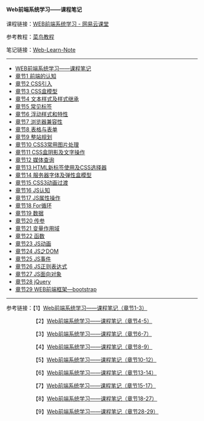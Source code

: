 
#### Web前端系统学习——课程笔记

课程链接：[WEB前端系统学习 - 网易云课堂](https://study.163.com/course/courseMain.htm?courseId=1003112011)

参考教程：[菜鸟教程](https://www.runoob.com/html/html-tutorial.html)

笔记链接：[Web-Learn-Note](https://github.com/zz2summer/Web-Learn-Note)

***

- [WEB前端系统学习——课程笔记](#web前端系统学习课程笔记)    
- [章节1 前端的认知](#章节1-前端的认知)    
- [章节2 CSS引入](#章节2-css引入)    
- [章节3 CSS盒模型](#章节3-css盒模型)    
- [章节4 文本样式及样式继承](#章节4-文本样式及样式继承)    
- [章节5 常见标签](#章节5-常见标签)    
- [章节6 浮动样式和特性](#章节6-浮动样式和特性)    
- [章节7 浏览器兼容性](#章节7-浏览器兼容性)    
- [章节8 表格与表单](#章节8-表格与表单)    
- [章节9 整站规划](#章节9-整站规划)    
- [章节10 CSS3常用图片处理](#章节10-css3常用图片处理)    
- [章节11 CSS盒阴影及文字操作](#章节11-css盒阴影及文字操作)    
- [章节12 媒体查询](#章节12-媒体查询)    
- [章节13 HTML新标签使用及CSS选择器](#章节13-html新标签使用及css选择器)    
- [章节14 服务器字体及弹性盒模型](#章节14-服务器字体及弹性盒模型)    
- [章节15 CSS3动画过渡](#章节15-css3动画过渡)    
- [章节16 JS认知](#章节16-js认知)    
- [章节17 JS属性操作](#章节17-js属性操作)    
- [章节18 For循环](#章节18-for循环)    
- [章节19 数据](#章节19-数据)    
- [章节20 传参](#章节20-传参)    
- [章节21 变量作用域](#章节21-变量作用域)    
- [章节22 函数](#章节22-函数)    
- [章节23 JS动画](#章节23-js动画)    
- [章节24 JS之DOM](#章节24-js之dom)    
- [章节25 JS事件](#章节25-js事件)    
- [章节26 JS正则表达式](#章节26-js正则表达式)    
- [章节27 JS面向对象](#章节27-js面向对象)    
- [章节28 jQuery](#章节28-jquery)    
- [章节29 WEB前端框架—bootstrap](#章节29-web前端框架bootstrap)

***
参考链接：【1】[Web前端系统学习——课程笔记（章节1-3）](https://blog.csdn.net/qq_39564555/article/details/100166978)

&emsp;&emsp;&emsp;&emsp;&emsp;【2】[Web前端系统学习——课程笔记（章节4-5）](https://blog.csdn.net/qq_39564555/article/details/100167053)

&emsp;&emsp;&emsp;&emsp;&emsp;【3】[Web前端系统学习——课程笔记（章节6-7）](https://blog.csdn.net/qq_39564555/article/details/100167094)

&emsp;&emsp;&emsp;&emsp;&emsp;【4】[Web前端系统学习——课程笔记（章节8-9）](https://blog.csdn.net/qq_39564555/article/details/100171321)

&emsp;&emsp;&emsp;&emsp;&emsp;【5】[Web前端系统学习——课程笔记（章节10-12）](https://blog.csdn.net/qq_39564555/article/details/100171373)

&emsp;&emsp;&emsp;&emsp;&emsp;【6】[Web前端系统学习——课程笔记（章节13-14）](https://blog.csdn.net/qq_39564555/article/details/100171383)

&emsp;&emsp;&emsp;&emsp;&emsp;【7】[Web前端系统学习——课程笔记（章节15-17）](https://blog.csdn.net/qq_39564555/article/details/100171402)

&emsp;&emsp;&emsp;&emsp;&emsp;【8】[Web前端系统学习——课程笔记（章节18-27）](https://blog.csdn.net/qq_39564555/article/details/100171430)

&emsp;&emsp;&emsp;&emsp;&emsp;【9】[Web前端系统学习——课程笔记（章节28-29）](https://blog.csdn.net/qq_39564555/article/details/100171492)

